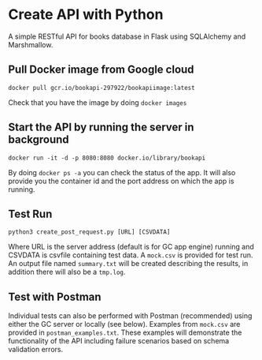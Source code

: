# Create API with Python
A simple RESTful API for books database in Flask using SQLAlchemy and Marshmallow.

## Pull Docker image from Google cloud
`docker pull gcr.io/bookapi-297922/bookapiimage:latest`

Check that you have the image by doing
`docker images`

## Start the API by running the server in background
`docker run -it -d -p 8080:8080 docker.io/library/bookapi`

By doing `docker ps -a` you can check the status of the app. It will also provide you the container id and the port address on which the app is running. 

## Test Run
`python3 create_post_request.py [URL] [CSVDATA]`

Where URL is the server address (default is for GC app engine) running and CSVDATA is csvfile containing test data. A `mock.csv` is provided for test run.
An output file named `summary.txt` will be created describing the results, in addition there will also be a `tmp.log`.

## Test with Postman
Individual tests can also be performed with Postman (recommended) using either the GC server or locally (see below). Examples from `mock.csv` are provided in `postman_examples.txt`. These examples will demonstrate the functionality of the API including failure scenarios based on schema validation errors.

